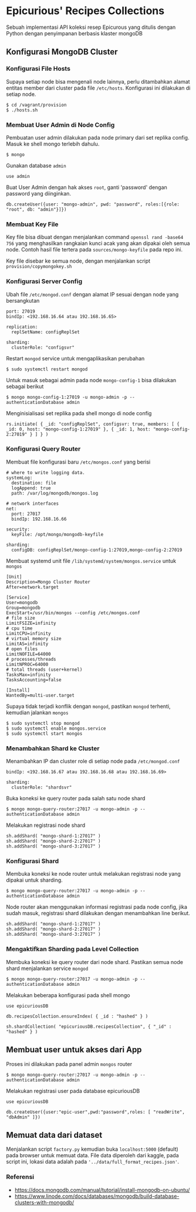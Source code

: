 # Epicurious' Recipes Collections
Sebuah implementasi API koleksi resep Epicurous yang ditulis dengan Python dengan penyimpanan berbasis klaster mongoDB

## Konfigurasi MongoDB Cluster

### Konfigurasi File Hosts
Supaya setiap node bisa mengenali node lainnya, perlu ditambahkan alamat entitas member dari cluster pada file `/etc/hosts`. Konfigurasi ini dilakukan di setiap node.
```
$ cd /vagrant/provision
$ ./hosts.sh
```

### Membuat User Admin di Node Config
Pembuatan user admin dilakukan pada node primary dari set replika config.
Masuk ke shell mongo terlebih dahulu.
```
$ mongo
```
Gunakan database `admin`
```
use admin
```
Buat User Admin dengan hak akses `root`, ganti 'password' dengan password yang diinginkan.
```
db.createUser({user: "mongo-admin", pwd: "password", roles:[{role: "root", db: "admin"}]})
```

### Membuat Key File
Key file bisa dibuat dengan menjalankan command `openssl rand -base64 756` yang menghasilkan rangkaian kunci acak yang akan dipakai oleh semua node. Contoh hasil file tertera pada `sources/mongo-keyfile` pada repo ini.

Key file disebar ke semua node, dengan menjalankan script `provision/copymongokey.sh`


### Konfigurasi Server Config
Ubah file `/etc/mongod.conf` dengan alamat IP sesuai dengan node yang bersangkutan
```
port: 27019
bindIp: <192.168.16.64 atau 192.168.16.65>

replication:
  replSetName: configReplSet

sharding:
  clusterRole: "configsvr"
```
Restart `mongod` service untuk mengaplikasikan perubahan
```
$ sudo systemctl restart mongod
```
Untuk masuk sebagai admin pada node `mongo-config-1` bisa dilakukan sebagai berikut
```
$ mongo mongo-config-1:27019 -u mongo-admin -p --authenticationDatabase admin
```
Menginisialisasi set replika pada shell mongo di node config
```
rs.initiate( { _id: "configReplSet", configsvr: true, members: [ { _id: 0, host: "mongo-config-1:27019" }, { _id: 1, host: "mongo-config-2:27019" } ] } )
```

### Konfigurasi Query Router
Membuat file konfigurasi baru `/etc/mongos.conf` yang berisi
```
# where to write logging data.
systemLog:
  destination: file
  logAppend: true
  path: /var/log/mongodb/mongos.log

# network interfaces
net:
  port: 27017
  bindIp: 192.168.16.66

security:
  keyFile: /opt/mongo/mongodb-keyfile

sharding:
  configDB: configReplSet/mongo-config-1:27019,mongo-config-2:27019
```
Membuat systemd unit file `/lib/systemd/system/mongos.service` untuk `mongos`
```
[Unit]
Description=Mongo Cluster Router
After=network.target

[Service]
User=mongodb
Group=mongodb
ExecStart=/usr/bin/mongos --config /etc/mongos.conf
# file size
LimitFSIZE=infinity
# cpu time
LimitCPU=infinity
# virtual memory size
LimitAS=infinity
# open files
LimitNOFILE=64000
# processes/threads
LimitNPROC=64000
# total threads (user+kernel)
TasksMax=infinity
TasksAccounting=false

[Install]
WantedBy=multi-user.target
```
Supaya tidak terjadi konflik dengan `mongod`, pastikan `mongod` terhenti, kemudian jalankan `mongos`
```
$ sudo systemctl stop mongod
$ sudo systemctl enable mongos.service
$ sudo systemctl start mongos
```
### Menambahkan Shard ke Cluster
Menambahkan IP dan cluster role di setiap node pada `/etc/mongod.conf`
```
bindIp: <192.168.16.67 atau 192.168.16.68 atau 192.168.16.69>

sharding:
  clusterRole: "shardsvr"
```
Buka koneksi ke query router pada salah satu node shard
```
$ mongo mongo-query-router:27017 -u mongo-admin -p --authenticationDatabase admin
```
Melakukan registrasi node shard
```
sh.addShard( "mongo-shard-1:27017" )
sh.addShard( "mongo-shard-2:27017" )
sh.addShard( "mongo-shard-3:27017" )
```

### Konfigurasi Shard
Membuka koneksi ke node router untuk melakukan registrasi node yang dipakai untuk sharding.
```
$ mongo mongo-query-router:27017 -u mongo-admin -p --authenticationDatabase admin
```
Node router akan menggunakan informasi registrasi pada node config, jika sudah masuk, registrasi shard dilakukan dengan menambahkan line berikut.
```
sh.addShard( "mongo-shard-1:27017" )
sh.addShard( "mongo-shard-2:27017" )
sh.addShard( "mongo-shard-3:27017" )
```

### Mengaktifkan Sharding pada Level Collection
Membuka koneksi ke query router dari node shard. Pastikan semua node shard menjalankan service `mongod`
```
$ mongo mongo-query-router:27017 -u mongo-admin -p --authenticationDatabase admin
```
Melakukan beberapa konfigurasi pada shell mongo
```
use epicuriousDB

db.recipesCollection.ensureIndex( { _id : "hashed" } )

sh.shardCollection( "epicuriousDB.recipesCollection", { "_id" : "hashed" } )
```

## Membuat user untuk akses dari App
Proses ini dilakukan pada panel admin `mongos` router
```
$ mongo mongo-query-router:27017 -u mongo-admin -p --authenticationDatabase admin
```
Melakukan registrasi user pada database epicuriousDB
```
use epicuriousDB

db.createUser({user:"epic-user",pwd:"password",roles: [ "readWrite", "dbAdmin" ]})
```

## Memuat data dari dataset
Menjalankan script `factory.py` kemudian buka `localhost:5000` (default) pada browser untuk memuat data. File data diperoleh dari kaggle, pada script ini, lokasi data adalah pada `'../data/full_format_recipes.json'`.

### Referensi
- https://docs.mongodb.com/manual/tutorial/install-mongodb-on-ubuntu/
- https://www.linode.com/docs/databases/mongodb/build-database-clusters-with-mongodb/

